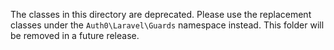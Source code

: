 The classes in this directory are deprecated.
Please use the replacement classes under the `Auth0\Laravel\Guards` namespace instead.
This folder will be removed in a future release.
